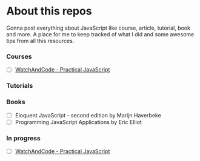 # About this repos
Gonna post everything about JavaScript like course, article, tutorial, book and more.
A place for me to keep tracked of what I did and some awesome tips from all this resources.

### Courses
- [ ] [WatchAndCode - Practical JavaScript](https://watchandcode.com/courses/practical-javascript)

### Tutorials

### Books
- [ ] Eloquent JavaScript - second edition by Marijn Haverbeke
- [ ] Programming JavaScript Applications by Eric Elliot

### In progress
- [ ] [WatchAndCode - Practical JavaScript](https://watchandcode.com/courses/practical-javascript)
